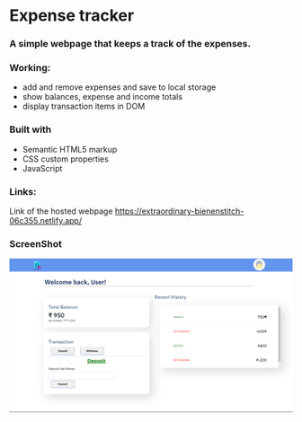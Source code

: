 # Expense tracker
### A simple webpage that keeps a track of the expenses. 
### Working: 
  - add and remove expenses and save to local storage
  - show balances, expense and income totals
  - display transaction items in DOM
### Built with
  - Semantic HTML5 markup
  - CSS custom properties
  - JavaScript
### Links:
Link of the hosted webpage https://extraordinary-bienenstitch-06c355.netlify.app/
### ScreenShot 
![](./assests/Screenshot.png)

